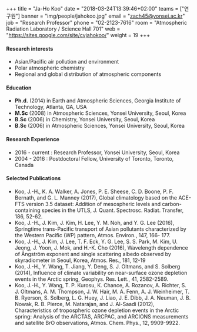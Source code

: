 +++
title = "Ja-Ho Koo"
date = "2018-03-24T13:39:46+02:00"
teams = ["연구원"]
banner = "img/people/jahokoo.jpg"
email = "zach45@yonsei.ac.kr"
job = "Research Professor"
phone = "02-2123-7616"
room = "Atmospheric Radiation Laboratory / Science Hall 701"
web = "https://sites.google.com/site/cvjahokoo/"
weight = 19
+++

#### Research interests
+ Asian/Pacific air pollution and environment
+ Polar atmospheric chemistry
+ Regional and global distribution of atmospheric components

#### Education
+ **Ph.d.** (2014) in Earth and Atmospheric Sciences, Georgia Institute of Technology, Atlanta, GA, USA
+ **M.Sc** (2008) in Atmospheric Sciences, Yonsei University, Seoul, Korea
+ **B.Sc** (2006) in Chemistry, Yonsei University, Seoul, Korea
+ **B.Sc** (2006) in Atmospheric Sciences, Yonsei University, Seoul, Korea

#### Research Experience
+ 2016 - current : Research Professor, Yonsei University, Seoul, Korea
+ 2004 - 2016 : Postdoctoral Fellow, University of Toronto, Toronto, Canada

#### Selected Publications
+ Koo, J.-H., K. A. Walker, A. Jones, P. E. Sheese, C. D. Boone, P. F. Bernath, and G. L. Manney (2017), Global climatology based on the ACE-FTS version 3.5 dataset: Addition of mesospheric levels and carbon-containing species in the UTLS, J. Quant. Spectrosc. Radiat. Transfer, 186, 52-62.
+ Koo, J.-H., J. Kim, J. Kim, H. Lee, Y. M. Noh, and Y. G. Lee (2016), Springtime trans-Pacific transport of Asian pollutants characterized by the Western Pacific (WP) pattern, Atmos. Environ., 147, 166- 177.
+ Koo, J.-H., J. Kim, J. Lee, T. F. Eck, Y. G. Lee, S. S. Park, M. Kim, U. Jeong, J. Yoon, J. Mok, and H.-K. Cho (2016), Wavelength dependence of Ångström exponent and single scattering albedo observed by skyradiometer in Seoul, Korea, Atmos. Res., 181, 12-19
+ Koo, J.-H., Y. Wang, T. Jiang, Y. Deng, S. J. Oltmans, and S. Solberg (2014), Influence of climate variability on near-surface ozone depletion events in the Arctic spring, Geophys. Res. Lett., 41, 2582-2589.
+ Koo, J.-H., Y. Wang, T. P. Kurosu, K. Chance, A. Rozanov, A. Richter, S. J. Oltmans, A. M. Thompson, J. W. Hair, M. A. Fenn, A. J. Weinheimer, T. B. Ryerson, S. Solberg, L. G. Huey, J. Liao, J. E. Dibb, J. A. Neuman, J. B. Nowak, R. B. Pierce, M. Natarajan, and J. Al-Saadi (2012), Characteristics of tropospheric ozone depletion events in the Arctic spring: Analysis of the ARCTAS, ARCPAC, and ARCIONS measurements and satellite BrO observations, Atmos. Chem. Phys., 12, 9909-9922.  
